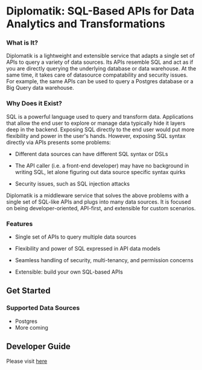 # Diplomatik: SQL-Based APIs for Data Analytics and Transformations

### What is It?

Diplomatik is a lightweight and extensible service that adapts a single set of APIs to query a variety of data sources.
Its APIs resemble SQL and act as if you are directly querying the underlying database or data warehouse. 
At the same time, it takes care of datasource compatability and security issues. For example, the same APIs can be used 
to query a Postgres database or a Big Query data warehouse.


### Why Does it Exist?

SQL is a powerful language used to query and transform data. Applications that allow the end user to explore or manage 
data typically hide it layers deep in the backend. Exposing SQL directly to the end user would put more flexibility 
and power in the user's hands. However, exposing SQL syntax directly via APIs presents some problems:

- Different data sources can have different SQL syntax or DSLs

- The API caller (i.e. a front-end developer) may have no background in writing SQL, let alone figuring out data source 
specific syntax quirks

- Security issues, such as SQL injection attacks

Diplomatik is a middleware service that solves the above problems with a single set of SQL-like APIs and plugs into 
many data sources. It is focused on being developer-oriented, API-first, and extensible for custom scenarios.

### Features

- Single set of APIs to query multiple data sources

- Flexibility and power of SQL expressed in API data models

- Seamless handling of security, multi-tenancy, and permission concerns

- Extensible: build your own SQL-based APIs

## Get Started

### Supported Data Sources

- Postgres
- More coming

## Developer Guide

Please visit [here](https://fretz12.github.io/diplomatik/)
